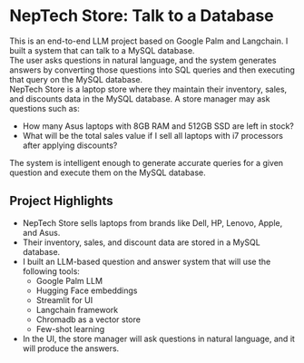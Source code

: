 # NepTech Store: Talk to a Database  

This is an end-to-end LLM project based on Google Palm and Langchain. I built a system that can talk to a MySQL database.  
The user asks questions in natural language, and the system generates answers by converting those questions into SQL queries and then executing that query on the MySQL database.  
NepTech Store is a laptop store where they maintain their inventory, sales, and discounts data in the MySQL database. A store manager may ask questions such as:
- How many Asus laptops with 8GB RAM and 512GB SSD are left in stock?
- What will be the total sales value if I sell all laptops with i7 processors after applying discounts?

The system is intelligent enough to generate accurate queries for a given question and execute them on the MySQL database.


## Project Highlights

- NepTech Store sells laptops from brands like Dell, HP, Lenovo, Apple, and Asus.
- Their inventory, sales, and discount data are stored in a MySQL database.
- I built an LLM-based question and answer system that will use the following tools:
  - Google Palm LLM
  - Hugging Face embeddings
  - Streamlit for UI
  - Langchain framework
  - Chromadb as a vector store
  - Few-shot learning
- In the UI, the store manager will ask questions in natural language, and it will produce the answers.
